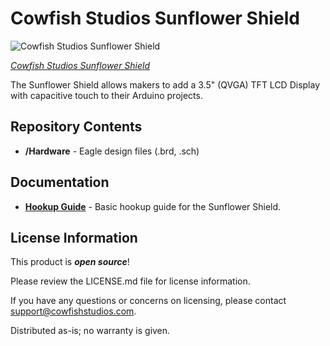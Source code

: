 Cowfish Studios Sunflower Shield
==============

![Cowfish Studios Sunflower Shield](https://www.cowfishstudios.com/uploads/2/8/6/1/28619761/cowfishkickstarter-banner01_orig.png)

[*Cowfish Studios Sunflower Shield*](http://kck.st/2NdfVJ6)

The Sunflower Shield allows makers to add a 3.5" (QVGA) TFT LCD Display with capacitive touch to their Arduino projects.

Repository Contents
-------------------

* **/Hardware** - Eagle design files (.brd, .sch)

Documentation
--------------

* **[Hookup Guide](https://www.cowfishstudios.com/learn1/sunflower-shield-35-hmi-display-w-cap-touch-for-arduino)** - Basic hookup guide for the Sunflower Shield.

License Information
-------------------

This product is _**open source**_! 

Please review the LICENSE.md file for license information. 

If you have any questions or concerns on licensing, please contact support@cowfishstudios.com.

Distributed as-is; no warranty is given.
